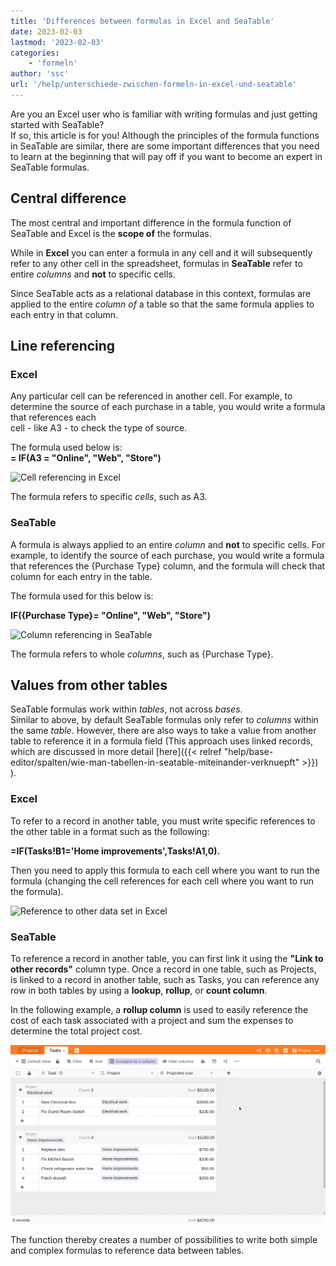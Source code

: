 ```yaml
---
title: 'Differences between formulas in Excel and SeaTable'
date: 2023-02-03
lastmod: '2023-02-03'
categories:
    - 'formeln'
author: 'ssc'
url: '/help/unterschiede-zwischen-formeln-in-excel-und-seatable'
---
```


Are you an Excel user who is familiar with writing formulas and just getting started with SeaTable?  
If so, this article is for you! Although the principles of the formula functions in SeaTable are similar, there are some important differences that you need to learn at the beginning that will pay off if you want to become an expert in SeaTable formulas.

## Central difference

The most central and important difference in the formula function of SeaTable and Excel is the **scope of** the formulas.

While in **Excel** you can enter a formula in any cell and it will subsequently refer to any other cell in the spreadsheet, formulas in **SeaTable** refer to entire _columns_ and **not** to specific cells.

Since SeaTable acts as a relational database in this context, formulas are applied to the entire _column of_ a table so that the same formula applies to each entry in that column.

## Line referencing

### Excel

Any particular cell can be referenced in another cell. For example, to determine the source of each purchase in a table, you would write a formula that references each  
cell - like A3 - to check the type of source.

The formula used below is:  
**\= IF(A3 = "Online", "Web", "Store")**

![Cell referencing in Excel](https://seatable.io/wp-content/uploads/2023/01/table-excel-vs.-seatable-1.png)

The formula refers to specific _cells_, such as A3.

### SeaTable

A formula is always applied to an entire _column_ and **not** to specific cells. For example, to identify the source of each purchase, you would write a formula that references the {Purchase Type} column, and the formula will check that column for each entry in the table.

The formula used for this below is:

**IF({Purchase Type}= "Online", "Web", "Store")**

![Column referencing in SeaTable](https://seatable.io/wp-content/uploads/2023/01/table-excel-vs-seatable-2.png)

The formula refers to whole _columns_, such as {Purchase Type}.

## Values from other tables

SeaTable formulas work within _tables_, not across _bases_.  
Similar to above, by default SeaTable formulas only refer to _columns_ within the same _table_. However, there are also ways to take a value from another table to reference it in a formula field (This approach uses linked records, which are discussed in more detail [here]({{< relref "help/base-editor/spalten/wie-man-tabellen-in-seatable-miteinander-verknuepft" >}}) ).

### Excel

To refer to a record in another table, you must write specific references to the other table in a format such as the following:

**\=IF(Tasks!B1='Home improvements',Tasks!A1,0).**

Then you need to apply this formula to each cell where you want to run the formula (changing the cell references for each cell where you want to run the formula).

![Reference to other data set in Excel](https://seatable.io/wp-content/uploads/2023/01/table-excel-vs-seatable-3.png)

### SeaTable

To reference a record in another table, you can first link it using the **"Link to other records"** column type. Once a record in one table, such as Projects, is linked to a record in another table, such as Tasks, you can reference any row in both tables by using a **lookup**, **rollup**, or **count column**.

In the following example, a **rollup column** is used to easily reference the cost of each task associated with a project and sum the expenses to determine the total project cost.

![Rollup column to reference the cost of each task associated with a project and total the expenses to determine the total project cost.](images/reference-to-other-bases.gif)

The function thereby creates a number of possibilities to write both simple and complex formulas to reference data between tables.
